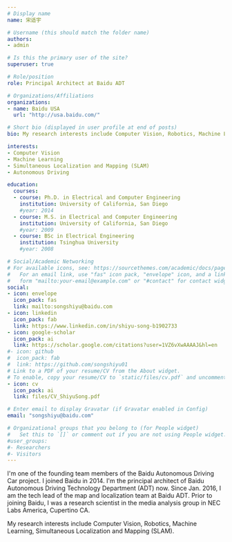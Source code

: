 ```yaml
---
# Display name
name: 宋适宇

# Username (this should match the folder name)
authors:
- admin

# Is this the primary user of the site?
superuser: true

# Role/position
role: Principal Architect at Baidu ADT

# Organizations/Affiliations
organizations:
- name: Baidu USA
  url: "http://usa.baidu.com/"

# Short bio (displayed in user profile at end of posts)
bio: My research interests include Computer Vision, Robotics, Machine Learning, Simultaneous Localization and Mapping (SLAM).

interests:
- Computer Vision
- Machine Learning
- Simultaneous Localization and Mapping (SLAM)
- Autonomous Driving

education:
  courses:
  - course: Ph.D. in Electrical and Computer Engineering
    institution: University of California, San Diego
    #year: 2014
  - course: M.S. in Electrical and Computer Engineering
    institution: University of California, San Diego
    #year: 2009
  - course: BSc in Electrical Engineering
    institution: Tsinghua University
    #year: 2008

# Social/Academic Networking
# For available icons, see: https://sourcethemes.com/academic/docs/page-builder/#icons
#   For an email link, use "fas" icon pack, "envelope" icon, and a link in the
#   form "mailto:your-email@example.com" or "#contact" for contact widget.
social:
- icon: envelope
  icon_pack: fas
  link: mailto:songshiyu@baidu.com
- icon: linkedin
  icon_pack: fab
  link: https://www.linkedin.com/in/shiyu-song-b1902733
- icon: google-scholar
  icon_pack: ai
  link: https://scholar.google.com/citations?user=1VZ6vXwAAAAJ&hl=en
#- icon: github
#  icon_pack: fab
#  link: https://github.com/songshiyu01
# Link to a PDF of your resume/CV from the About widget.
# To enable, copy your resume/CV to `static/files/cv.pdf` and uncomment the lines below.
- icon: cv
  icon_pack: ai
  link: files/CV_ShiyuSong.pdf

# Enter email to display Gravatar (if Gravatar enabled in Config)
email: "songshiyu@baidu.com"

# Organizational groups that you belong to (for People widget)
#   Set this to `[]` or comment out if you are not using People widget.
#user_groups:
#- Researchers
#- Visitors
---
```


I'm one of the founding team members of the Baidu Autonomous Driving Car project. I joined Baidu in 2014. I'm the principal architect of Baidu Autonomous Driving Technology Department (ADT) now. Since Jan. 2016, I am the tech lead of the map and localization team at Baidu ADT. Prior to joining Baidu, I was a research scientist in the media analysis group in NEC Labs America, Cupertino CA.

My research interests include Computer Vision, Robotics, Machine Learning, Simultaneous Localization and Mapping (SLAM).
